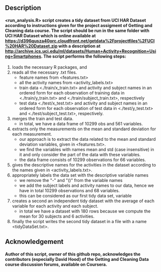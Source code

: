 ## Description

#### <run_analysis.R> script creates a tidy dataset from UCI HAR Dataset according to instructions given for the project assigment of Getting and Cleaning data course. The script should be run in the same folder with UCI HAR Dataset which is online available at <https://d396qusza40orc.cloudfront.net/getdata%2Fprojectfiles%2FUCI%20HAR%20Dataset.zip> with a description at <http://archive.ics.uci.edu/ml/datasets/Human+Activity+Recognition+Using+Smartphones>. The script performs the following steps:


1. loads the necessary R packages, <dplyr> and <reshape2>
2. reads all the necessary .txt files.
   * feature names from <features.txt>
   * all the activity names from <activity_labels.txt>	 
   * train data <./train/x_train.txt> and activity and subject names in an ordered form for each observation of training data in <./train/y_train.txt> and <./train/subject_train.txt>, respectively
   * test data <./test/x_test.txt> and activity and subject names in an ordered form for each observation of test data in <./test/y_test.txt> and <./test/subject_test.txt>, respectively.
3. merges the train and test data.
   * in total, we have a data frame of 10299 obs and 561 variables.
4. extracts only the measurements on the mean and standard deviation for each measurement.
   * our approach is to extract the data related to the mean and standard deviation variables, given in <features.txt>. 
   * we find the variables with names mean and std (case insensitive) in it and only consider the part of the data with these variables.
   * the data frame consists of 10299 observations for 66 variables. 
5. gives the descriptive names for the activities in the dataset according to the names given in <activity_labels.txt>.	
6. appropriately labels the data set with the descriptive variable names 
   * we remove the "-" and "()" from the variable names
   * we add the subject labels and activity names to our data, hence we have in total 10299 observations and 68 variables.
   * this can be considered as our first tidy data set, variable <dataExtracted>	
7. creates a second an independent tidy dataset with the average of each variable for each activity and each subject.
   * in total we have a dataset with 180 rows because we compute the mean for 30 subjects and 6 activities. 	
8. finally the script writes the second tidy dataset in a file with a name <tidyDataSet.txt>.



## Acknowledgement	 		   		
	 	
#### Author of this script, owner of this github repo, acknowledges the contributors (especially David Hood) of the Getting and Cleaning Data course discussion forums, available on Coursera.  